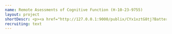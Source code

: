 ```yaml
---
name: Remote Asessments of Cognitive Function (H-10-23-9755)
layout: project
shortDescr: <p><a href="http://127.0.0.1:9000/publix/CYx1xztG8tj?Battery=1001"><img src="EN.png" alt="English"><h2>Participate in English</h2></a> </p><p><img src="FR.png" alt="French"><a href="http://127.0.0.1:9000/publix/CYx1xztG8tj?Battery=1001"><h2>Participate in French</h2></a></p>
recruiting: text
---
```



